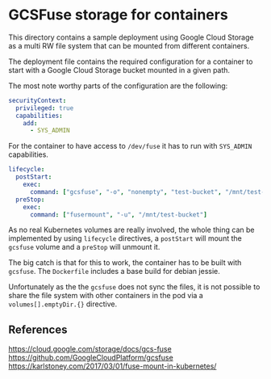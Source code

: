 # GCSFuse storage for containers

This directory contains a sample deployment using Google Cloud Storage as a multi RW file system that can be mounted from different containers.

The deployment file contains the required configuration for a container to start with a Google Cloud Storage bucket mounted in a given path.

The most note worthy parts of the configuration are the following:

```yaml
securityContext:
  privileged: true
  capabilities:
    add:
      - SYS_ADMIN

```
For the container to have access to `/dev/fuse` it has to run with `SYS_ADMIN` capabilities.

```yaml
lifecycle:
  postStart:
    exec:
      command: ["gcsfuse", "-o", "nonempty", "test-bucket", "/mnt/test-bucket"]
  preStop:
    exec:
      command: ["fusermount", "-u", "/mnt/test-bucket"]
```
As no real Kubernetes volumes are really involved, the whole thing can be implemented by using `lifecycle` directives, a `postStart` will mount the `gcsfuse` volume and a `preStop` will unmount it.

The big catch is that for this to work, the container has to be built with `gcsfuse`. The `Dockerfile` includes a base build for debian jessie.

Unfortunately as the the `gcsfuse` does not sync the files, it is not possible to share the file system with other containers in the pod via a `volumes[].emptyDir.{}` directive.

## References

https://cloud.google.com/storage/docs/gcs-fuse
https://github.com/GoogleCloudPlatform/gcsfuse
https://karlstoney.com/2017/03/01/fuse-mount-in-kubernetes/
